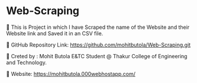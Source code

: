 # Web-Scraping
📌 This is Project in which I have Scraped the name of the Website and their Website link and Saved it in an CSV file.

📌 GitHub Repository Link: https://github.com/mohitbutola/Web-Scraping.git

📌 Creted by : Mohit Butola E&TC Student @ Thakur College of Engineering and Technology.

📌 Website: https://mohitbutola.000webhostapp.com/
